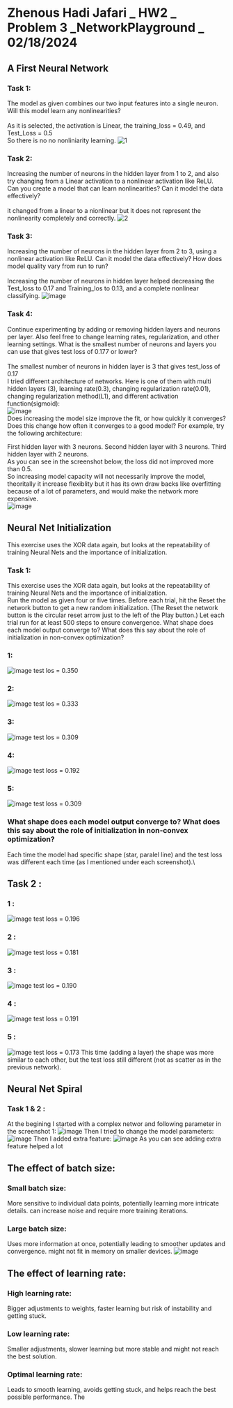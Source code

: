 # Zhenous Hadi Jafari _ HW2 _ Problem 3 _NetworkPlayground _ 02/18/2024

## A First Neural Network
### Task 1:
The model as given combines our two input features into a single neuron.
Will this model learn any nonlinearities?\
\
As it is selected, the activation is Linear, the training_loss = 0.49, and Test_Loss = 0.5\
So there is no no nonliniarity learning.
![1](https://github.com/zhenhad/HW2_-Problem3_NetworkPlayground-/assets/39483728/5132ecba-c11b-4a9c-8c8f-47e285a3be6b)

### Task 2:
Increasing the number of neurons in the hidden layer from 1 to 2, and also try changing from a Linear activation to a nonlinear activation like ReLU. Can you create a model that can learn nonlinearities? Can it model the data effectively?\
\
it changed from a linear to a nionlinear but it does not represent the nonlinearity completely and correctly.
![2](https://github.com/zhenhad/HW2_-Problem3_NetworkPlayground-/assets/39483728/534c927e-347c-4d08-b79c-fa1634be88fd)

### Task 3: 
Increasing the number of neurons in the hidden layer from 2 to 3, using a nonlinear activation like ReLU. Can it model the data effectively? How does model quality vary from run to run?\
\
Increasing the number of neurons in hidden layer helped decreasing the Test_loss to 0.17 and Training_los to 0.13, and a complete nonlinear classifying.
![image](https://github.com/zhenhad/HW2_-Problem3_NetworkPlayground-/assets/39483728/db396d6a-1e41-47ba-89b8-67119c3620ff)

### Task 4:
Continue experimenting by adding or removing hidden layers and neurons per layer. Also feel free to change learning rates, regularization, and other learning settings. What is the smallest number of neurons and layers you can use that gives test loss of 0.177 or lower?\
\
The smallest number of neurons in hidden layer is 3 that gives test_loss of 0.17\
I tried different architecture of networks. Here is one of them with multi hidden layers (3), learning rate(0.3), changing regularization rate(0.01), changing regularization method(L1), and different activation function(sigmoid):\
![image](https://github.com/zhenhad/HW2_-Problem3_NetworkPlayground-/assets/39483728/28d5c492-7706-4de3-bfb9-fddc56db67aa)\
Does increasing the model size improve the fit, or how quickly it converges? Does this change how often it converges to a good model? For example, try the following architecture:

First hidden layer with 3 neurons.
Second hidden layer with 3 neurons.
Third hidden layer with 2 neurons.
\
As you can see in the screenshot below, the loss did not improved more than 0.5.\
So increasing model capacity will not necessarily improve the model, theoritally it increase flexiblity but it has its own draw backs like overfitting because of a lot of parameters, and would make the network more expensive.\
![image](https://github.com/zhenhad/HW2_-Problem3_NetworkPlayground-/assets/39483728/62b75cda-44ee-4bd8-935a-f8ec157aa696)
## Neural Net Initialization

This exercise uses the XOR data again, but looks at the repeatability of training Neural Nets and the importance of initialization.

### Task 1:

This exercise uses the XOR data again, but looks at the repeatability of training Neural Nets and the importance of initialization.\
Run the model as given four or five times. Before each trial, hit the Reset the network button to get a new random initialization. (The Reset the network button is the circular reset arrow just to the left of the Play button.) Let each trial run for at least 500 steps to ensure convergence. What shape does each model output converge to? What does this say about the role of initialization in non-convex optimization?
### 1:
![image](https://github.com/DataScienceAndEngineering/homework-2-problem-2-link-id-and-colab-notebook-zhenhad/assets/39483728/012da786-0e5e-4dbb-9d08-a289894d5304)
test los = 0.350
### 2:
![image](https://github.com/DataScienceAndEngineering/homework-2-problem-2-link-id-and-colab-notebook-zhenhad/assets/39483728/5848d2a4-b976-4e7e-ba7f-40ca17d4fe51)
test los = 0.333
### 3:
![image](https://github.com/DataScienceAndEngineering/homework-2-problem-2-link-id-and-colab-notebook-zhenhad/assets/39483728/fa3ef3f2-fd2d-4313-b01f-8288288fd451)
test los = 0.309
### 4:
![image](https://github.com/DataScienceAndEngineering/homework-2-problem-2-link-id-and-colab-notebook-zhenhad/assets/39483728/e05e29a7-4ff3-49c6-8499-76e5f0cd25ac)
test loss = 0.192
### 5:
![image](https://github.com/DataScienceAndEngineering/homework-2-problem-2-link-id-and-colab-notebook-zhenhad/assets/39483728/0fcfb8e2-5199-480b-b808-7602fad701ec)
test loss = 0.309
### What shape does each model output converge to? What does this say about the role of initialization in non-convex optimization?
Each time the model had specific shape (star, paralel line) and the test loss was different each time (as I mentioned under each screenshot).\ 
## Task 2 :
### 1 : 
![image](https://github.com/DataScienceAndEngineering/homework-2-problem-2-link-id-and-colab-notebook-zhenhad/assets/39483728/e0ee2cd3-13ca-4b86-bfa3-902841df7391)
test loss = 0.196
### 2 : 
![image](https://github.com/DataScienceAndEngineering/homework-2-problem-2-link-id-and-colab-notebook-zhenhad/assets/39483728/8d638726-5f31-41dc-88de-b1febee1dfc6)
test loss = 0.181
### 3 : 
![image](https://github.com/DataScienceAndEngineering/homework-2-problem-2-link-id-and-colab-notebook-zhenhad/assets/39483728/020ce345-9635-4c50-8632-978eef3ca472)
test los = 0.190
### 4 :
![image](https://github.com/DataScienceAndEngineering/homework-2-problem-2-link-id-and-colab-notebook-zhenhad/assets/39483728/65e322b3-f7ff-4b5d-9788-fc13d8d7f979)
test loss = 0.191
### 5 :
![image](https://github.com/DataScienceAndEngineering/homework-2-problem-2-link-id-and-colab-notebook-zhenhad/assets/39483728/8c26238b-4829-4c3e-88c1-caa0ab8d7712)
test loss = 0.173
This time (adding a layer) the shape was more similar to each other, but the test loss still different (not as scatter as in the previous network).

## Neural Net Spiral

### Task 1 & 2 :
At the begining I started with a complex networ and following parameter in the screenshot 1:
![image](https://github.com/DataScienceAndEngineering/homework-2-problem-2-link-id-and-colab-notebook-zhenhad/assets/39483728/aac2427f-919c-4c75-b0f3-cd2915fa53a9)
Then I tried to change the model parameters:
![image](https://github.com/DataScienceAndEngineering/homework-2-problem-2-link-id-and-colab-notebook-zhenhad/assets/39483728/9b5902eb-ef5d-4ccb-aa00-2b9439174110)
Then I added extra feature:
![image](https://github.com/DataScienceAndEngineering/homework-2-problem-2-link-id-and-colab-notebook-zhenhad/assets/39483728/1c8f4068-d93b-416e-9a38-cdf00fca7263)
As you can see adding extra feature helped a lot
## The effect of batch size:
### Small batch size:
More sensitive to individual data points, potentially learning more intricate details.
can increase noise and require more training iterations.
### Large batch size:
Uses more information at once, potentially leading to smoother updates and convergence.
might not fit in memory on smaller devices.
![image](https://github.com/DataScienceAndEngineering/homework-2-problem-2-link-id-and-colab-notebook-zhenhad/assets/39483728/30fa4e62-90f1-4ae8-a86a-bbf07b1ad31c)
## The effect of learning rate:
### High learning rate:
Bigger adjustments to weights, faster learning but risk of instability and getting stuck.
### Low learning rate:
Smaller adjustments, slower learning but more stable and might not reach the best solution.
### Optimal learning rate:
Leads to smooth learning, avoids getting stuck, and helps reach the best possible performance.
The 
